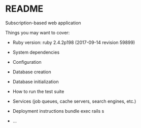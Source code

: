 # README

Subscription-based web application

Things you may want to cover:

* Ruby version: ruby 2.4.2p198 (2017-09-14 revision 59899)

* System dependencies

* Configuration

* Database creation

* Database initialization

* How to run the test suite

* Services (job queues, cache servers, search engines, etc.)

* Deployment instructions
bundle exec rails s

* ...
